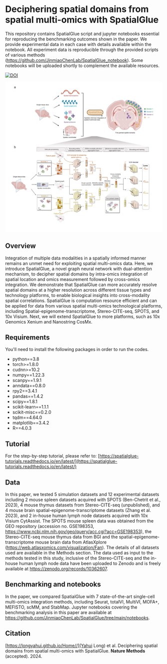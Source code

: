 # Deciphering spatial domains from spatial multi-omics with SpatialGlue 
This repository contains SpatialGlue script and jupyter notebooks essential for reproducing the benchmarking outcomes shown in the paper. We provide experimental data in each case with details available within the notebook. All experiment data is reproducible through the provided scripts of various methods (https://github.com/JinmiaoChenLab/SpatialGlue_notebook). Some notebooks will be uploaded shortly to complement the available resources. 

[![DOI](https://zenodo.org/badge/631763850.svg)](https://zenodo.org/badge/latestdoi/631763850)

![](https://github.com/JinmiaoChenLab/SpatialGlue/blob/main/Workflow.jpg)

## Overview
Integration of multiple data modalities in a spatially informed manner remains an unmet need for exploiting spatial multi-omics data. Here, we introduce SpatialGlue, a novel graph neural network with dual-attention mechanism, to decipher spatial domains by intra-omics integration of spatial location and omics measurement followed by cross-omics integration. We demonstrate that SpatialGlue can more accurately resolve spatial domains at a higher resolution across different tissue types and technology platforms, to enable biological insights into cross-modality spatial correlations. SpatialGlue is computation resource efficient and can be applied for data from various spatial multi-omics technological platforms, including Spatial-epigenome-transcriptome, Stereo-CITE-seq, SPOTS, and 10x Visium. Next, we will extend SpatialGlue to more platforms, such as 10x Genomics Xenium and Nanostring CosMx. 

## Requirements
You'll need to install the following packages in order to run the codes.
* python==3.8
* torch>=1.8.0
* cudnn>=10.2
* numpy==1.22.3
* scanpy==1.9.1
* anndata==0.8.0
* rpy2==3.4.1
* pandas==1.4.2
* scipy==1.8.1
* scikit-learn==1.1.1
* scikit-misc==0.2.0
* tqdm==4.64.0
* matplotlib==3.4.2
* R==4.0.3

## Tutorial
For the step-by-step tutorial, please refer to:
[https://spatialglue-tutorials.readthedocs.io/en/latest/](https://spatialglue-tutorials.readthedocs.io/en/latest/)

## Data
In this paper, we tested 5 simulation datasets and 12 experimental datasets including 2 mouse spleen datasets acquired with SPOTS (Ben-Chetrit et al., 2023), 4 mouse thymus datasets from Stereo-CITE-seq (unpublished), and 4 mouse brain spatial-epigenome-transcriptome datasets (Zhang et al. 2023), and 2 in-house human lymph node datasets acquired with 10x Visium CytAssist. The SPOTS mouse spleen data was obtained from the GEO repository (accession no. GSE198353, https://www.ncbi.nlm.nih.gov/geo/query/acc.cgi?acc=GSE198353), the Stereo-CITE-seq mouse thymus data from BGI and the spatial-epigenome-transcriptome mouse brain data from AtlasXplore (https://web.atlasxomics.com/visualization/Fan). The details of all datasets used are available in the Methods section. The data used as input to the methods tested in this study, inclusive of the Stereo-CITE-seq and the in-house human lymph node data have been uploaded to Zenodo and is freely available at https://zenodo.org/records/10362607.

## Benchmarking and notebooks
In the paper, we compared SpatialGlue with 7 state-of-the-art single-cell multi-omics integration methods, including Seurat, totalVI, MultiVI, MOFA+, MEFISTO, scMM, and StabMap. Jupyter
notebooks covering the benchmarking analysis in this paper are available at https://github.com/JinmiaoChenLab/SpatialGlue/tree/main/notebooks.

## Citation
[https://longyahui.github.io/Home//](Yahui Long) et al. Deciphering spatial domains from spatial multi-omics with SpatialGlue. **Nature Methods** (accepted). 2024.
